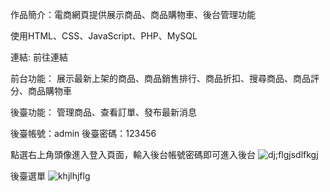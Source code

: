 作品簡介：電商網頁提供展示商品、商品購物車、後台管理功能

使用HTML、CSS、JavaScript、PHP、MySQL

連結: <a herf="http://digital112-1-11.42web.io/" target="_blank">前往連結</a>

前台功能：
展示最新上架的商品、商品銷售排行、商品折扣、搜尋商品、商品評分、商品購物車

後臺功能：
管理商品、查看訂單、發布最新消息

後臺帳號：admin
後臺密碼：123456




點選右上角頭像進入登入頁面，輸入後台帳號密碼即可進入後台
![dj;flgjsdlfkgj](https://github.com/f9471206/gamebox-porject/assets/143894971/41d5ac39-2e26-4e73-b28f-b49effd2d649)

後臺選單
![khjlhjflg](https://github.com/f9471206/gamebox-porject/assets/143894971/50d16c54-c9fb-477a-82c8-9ca45afce739)




